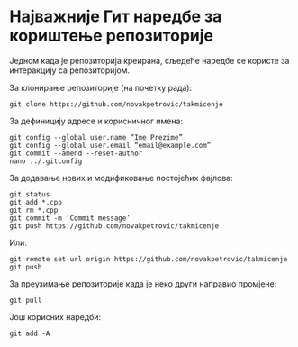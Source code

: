 # Најважније Гит наредбе за кориштење репозиторије
Једном када је репозиторија креирана, сљедеће наредбе се користе за интеракцију са репозиторијом.

За клонирање репозиторије (на почетку рада):
```
git clone https://github.com/novakpetrovic/takmicenje
```

За дефиницију адресе и корисничног имена:
```
git config --global user.name “Ime Prezime”
git config --global user.email “email@example.com”
git commit --amend --reset-author
nano ../.gitconfig
```

За додавање нових и модификовање постојећих фајлова:
```
git status
git add *.cpp
git rm *.cpp
git commit -m ‘Commit message’
git push https://github.com/novakpetrovic/takmicenје
```

Или:
```
git remote set-url origin https://github.com/novakpetrovic/takmicenje
git push
```

За преузимање репозиторије када је неко други направио промјене:
```
git pull
```

Још корисних наредби:
```
git add -A
```
